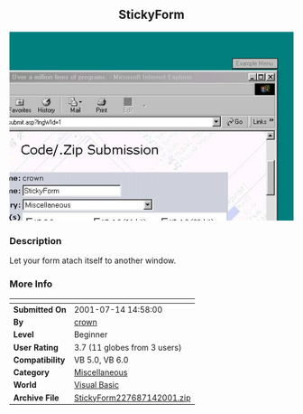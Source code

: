 ﻿<div align="center">

## StickyForm

<img src="PIC2001715446455115.jpg">
</div>

### Description

Let your form atach itself to another window.
 
### More Info
 


<span>             |<span>
---                |---
**Submitted On**   |2001-07-14 14:58:00
**By**             |[crown](https://github.com/Planet-Source-Code/PSCIndex/blob/master/ByAuthor/crown.md)
**Level**          |Beginner
**User Rating**    |3.7 (11 globes from 3 users)
**Compatibility**  |VB 5\.0, VB 6\.0
**Category**       |[Miscellaneous](https://github.com/Planet-Source-Code/PSCIndex/blob/master/ByCategory/miscellaneous__1-1.md)
**World**          |[Visual Basic](https://github.com/Planet-Source-Code/PSCIndex/blob/master/ByWorld/visual-basic.md)
**Archive File**   |[StickyForm227687142001\.zip](https://github.com/Planet-Source-Code/crown-stickyform__1-25016/archive/master.zip)








